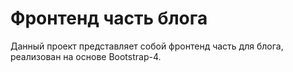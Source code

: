 # Фронтенд часть блога
Данный проект представляет собой фронтенд часть для блога, реализован на основе Bootstrap-4.

